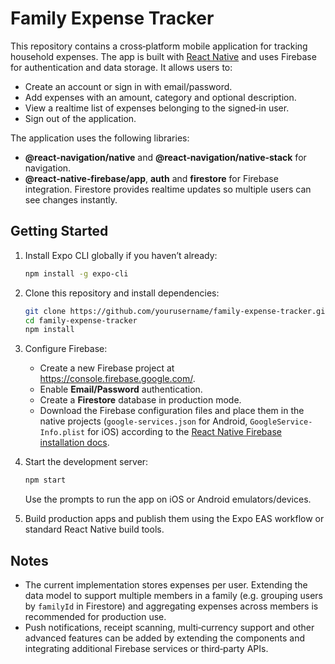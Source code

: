 # Family Expense Tracker

This repository contains a cross‑platform mobile application for tracking
household expenses. The app is built with [React Native](https://reactnative.dev/)
and uses Firebase for authentication and data storage. It allows users to:

* Create an account or sign in with email/password.
* Add expenses with an amount, category and optional description.
* View a realtime list of expenses belonging to the signed‑in user.
* Sign out of the application.

The application uses the following libraries:

* **@react‑navigation/native** and **@react‑navigation/native‑stack** for
  navigation.
* **@react‑native‑firebase/app**, **auth** and **firestore** for Firebase
  integration. Firestore provides realtime updates so multiple users can see
  changes instantly.

## Getting Started

1. Install Expo CLI globally if you haven’t already:

   ```sh
   npm install -g expo-cli
   ```

2. Clone this repository and install dependencies:

   ```sh
   git clone https://github.com/yourusername/family-expense-tracker.git
   cd family-expense-tracker
   npm install
   ```

3. Configure Firebase:

   * Create a new Firebase project at <https://console.firebase.google.com/>.
   * Enable **Email/Password** authentication.
   * Create a **Firestore** database in production mode.
   * Download the Firebase configuration files and place them in the native
     projects (`google-services.json` for Android, `GoogleService-Info.plist` for
     iOS) according to the [React Native Firebase installation
     docs](https://rnfirebase.io/).

4. Start the development server:

   ```sh
   npm start
   ```

   Use the prompts to run the app on iOS or Android emulators/devices.

5. Build production apps and publish them using the Expo EAS workflow or
   standard React Native build tools.

## Notes

* The current implementation stores expenses per user. Extending the data model
  to support multiple members in a family (e.g. grouping users by `familyId` in
  Firestore) and aggregating expenses across members is recommended for
  production use.
* Push notifications, receipt scanning, multi‑currency support and other
  advanced features can be added by extending the components and integrating
  additional Firebase services or third‑party APIs.
